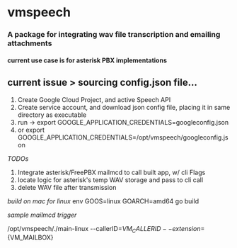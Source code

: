 # vmspeech

### A package for integrating wav file transcription and emailing attachments
#### current use case is for asterisk PBX implementations

## current issue > sourcing config.json file...
1. Create Google Cloud Project, and active Speech API
2. Create service account, and download json config file, placing it in same directory as executable
3. run -> export GOOGLE_APPLICATION_CREDENTIALS=googleconfig.json
4. or export GOOGLE_APPLICATION_CREDENTIALS=/opt/vmspeech/googleconfig.json

_TODOs_
1. Integrate asterisk/FreePBX mailmcd to call built app, w/ cli Flags
2. locate logic for asterisk's temp WAV storage and pass to cli call
3. delete WAV file after transmission

_build on mac for linux_
env GOOS=linux GOARCH=amd64 go build

_sample mailmcd trigger_

/opt/vmspeech/./main-linux --callerID=${VM_CALLERID} --extension=${VM_MAILBOX}
